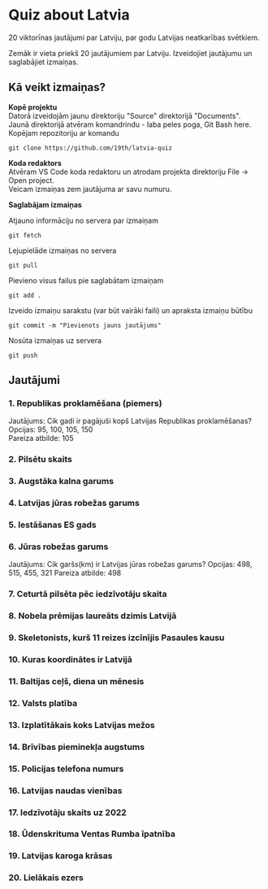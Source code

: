 # Quiz about Latvia
20 viktorīnas jautājumi par Latviju, par godu Latvijas neatkarības svētkiem.  
  
Zemāk ir vieta priekš 20 jautājumiem par Latviju. Izveidojiet jautājumu un saglabājiet izmaiņas.  

## Kā veikt izmaiņas?  
**Kopē projektu**  
Datorā izveidojām jaunu direktoriju "Source" direktorijā "Documents".  
Jaunā direktorijā atvēram komandrindu - laba peles poga, Git Bash here.  
Kopējam repozitoriju ar komandu  

```
git clone https://github.com/19th/latvia-quiz
```
**Koda redaktors**  
Atvēram VS Code koda redaktoru un atrodam projekta direktoriju File -> Open project.  
Veicam izmaiņas zem jautājuma ar savu numuru.

**Saglabājam izmaiņas**  

Atjauno informāciju no servera par izmaiņam  
```
git fetch
```
  
Lejupielāde izmaiņas no servera  
```
git pull
```
  
Pievieno visus failus pie saglabātam izmaiņam
```
git add .
```
  
Izveido izmaiņu sarakstu (var būt vairāki faili) un apraksta izmaiņu būtību
```
git commit -m "Pievienots jauns jautājums"
```
  
Nosūta izmaiņas uz servera
```
git push
```

## Jautājumi

### 1. Republikas proklamēšana (piemers)  

Jautājums: Cik gadi ir pagājuši kopš Latvijas Republikas proklamēšanas?
Opcijas: 95, 100, 105, 150  
Pareiza atbilde: 105  

### 2. Pilsētu skaits

  
### 3. Augstāka kalna garums
  
  
### 4. Latvijas jūras robežas garums

  
### 5. Iestāšanas ES gads
  
  
### 6. Jūras robežas garums
Jautājums: Cik garšs(km) ir Latvijas jūras robežas garums?
Opcijas: 498, 515, 455, 321
Pareiza atbilde: 498
  
### 7. Ceturtā pilsēta pēc iedzīvotāju skaita  

  
### 8. Nobela prēmijas laureāts dzimis Latvijā  
  
  
### 9. Skeletonists, kurš 11 reizes izcīnījis Pasaules kausu  
  
  
### 10. Kuras koordinātes ir Latvijā
  
  
### 11. Baltijas ceļš, diena un mēnesis 
  
  
### 12. Valsts platība  
  
  
### 13. Izplatītākais koks Latvijas mežos  
  
  
### 14. Brīvības pieminekļa augstums  
  
  
### 15. Policijas telefona numurs  
  
  
### 16. Latvijas naudas vienības  
  
  
### 17. Iedzīvotāju skaits uz 2022  
  
  
### 18. Ūdenskrituma Ventas Rumba īpatnība  
  
  
### 19. Latvijas karoga krāsas  
  
  
### 20. Lielākais ezers  
  
  
